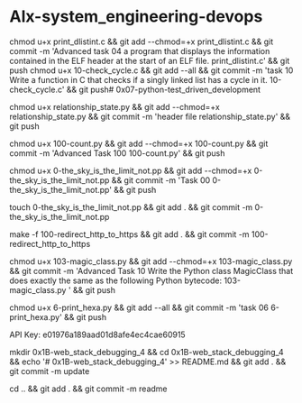 # Alx-system_engineering-devops

chmod u+x print_dlistint.c && git add --chmod=+x print_dlistint.c && git commit -m 'Advanced task 04 a program that displays the information contained in the ELF header at the start of an ELF file. print_dlistint.c' && git push
chmod u+x 10-check_cycle.c && git add --all && git commit -m 'task 10 Write a function in C that checks if a singly linked list has a cycle in it. 10-check_cycle.c' && git push# 0x07-python-test_driven_development

chmod u+x relationship_state.py && git add --chmod=+x relationship_state.py && git commit -m 'header file relationship_state.py' && git push

chmod u+x 100-count.py && git add --chmod=+x 100-count.py && git commit -m 'Advanced Task 100 100-count.py' && git push

chmod u+x 0-the_sky_is_the_limit_not.pp && git add --chmod=+x 0-the_sky_is_the_limit_not.pp && git commit -m 'Task 00 0-the_sky_is_the_limit_not.pp' && git push

touch 0-the_sky_is_the_limit_not.pp && git add . && git commit -m 0-the_sky_is_the_limit_not.pp

make -f 100-redirect_http_to_https && git add . && git commit -m 100-redirect_http_to_https

chmod u+x 103-magic_class.py && git add --chmod=+x 103-magic_class.py && git commit -m 'Advanced Task 10 Write the Python class MagicClass that does exactly the same as the following Python bytecode: 103-magic_class.py ' && git push

chmod u+x 6-print_hexa.py && git add --all && git commit -m 'task 06 6-print_hexa.py' && git push

API Key: e01976a189aad01d8afe4ec4cae60915

mkdir 0x1B-web_stack_debugging_4 && cd 0x1B-web_stack_debugging_4 && echo '# 0x1B-web_stack_debugging_4' >> README.md && git add . && git commit -m update

cd .. && git add . && git commit -m readme
